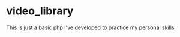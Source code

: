 video_library
=============

This is just a basic php I've developed to practice my personal skills
